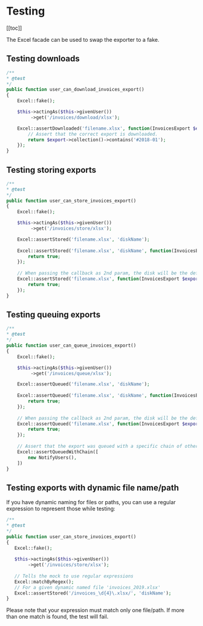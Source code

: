 # Testing

[[toc]]

The Excel facade can be used to swap the exporter to a fake.

## Testing downloads

```php
/**
* @test
*/
public function user_can_download_invoices_export() 
{
    Excel::fake();

    $this->actingAs($this->givenUser())
         ->get('/invoices/download/xlsx');

    Excel::assertDownloaded('filename.xlsx', function(InvoicesExport $export) {
        // Assert that the correct export is downloaded.
        return $export->collection()->contains('#2018-01');
    });
}
```

## Testing storing exports

```php
/**
* @test
*/
public function user_can_store_invoices_export() 
{
    Excel::fake();

    $this->actingAs($this->givenUser())
         ->get('/invoices/store/xlsx');

    Excel::assertStored('filename.xlsx', 'diskName');
    
    Excel::assertStored('filename.xlsx', 'diskName', function(InvoicesExport $export) {
        return true;
    });
    
    // When passing the callback as 2nd param, the disk will be the default disk.
    Excel::assertStored('filename.xlsx', function(InvoicesExport $export) {
        return true;
    });
}
```

## Testing queuing exports

```php
/**
* @test
*/
public function user_can_queue_invoices_export() 
{
    Excel::fake();

    $this->actingAs($this->givenUser())
         ->get('/invoices/queue/xlsx');

    Excel::assertQueued('filename.xlsx', 'diskName');
    
    Excel::assertQueued('filename.xlsx', 'diskName', function(InvoicesExport $export) {
        return true;
    });
    
    // When passing the callback as 2nd param, the disk will be the default disk.
    Excel::assertQueued('filename.xlsx', function(InvoicesExport $export) {
        return true;
    });
    
    // Assert that the export was queued with a specific chain of other jobs.
    Excel::assertQueuedWithChain([
        new NotifyUsers(),
    ])
}
```

## Testing exports with dynamic file name/path

If you have dynamic naming for files or paths, you can use a regular expression to represent those while testing:

 ```php
/**
* @test
*/
public function user_can_store_invoices_export() 
{
    Excel::fake();
    
    $this->actingAs($this->givenUser())
         ->get('/invoices/store/xlsx');
    
    // Tells the mock to use regular expressions
    Excel::matchByRegex(); 
    // For a given dynamic named file 'invoices_2019.xlsx'
    Excel::assertStored('/invoices_\d{4}\.xlsx/', 'diskName');
}
```
Please note that your expression must match only one file/path. If more than one match is found, the test will fail.
